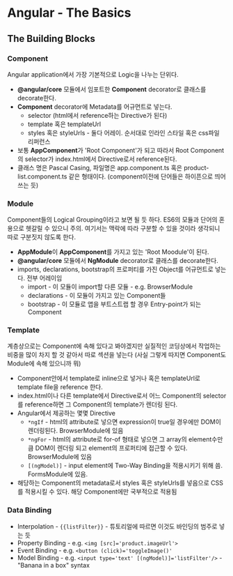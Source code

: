 # Angular - The Basics

## The Building Blocks

### Component

Angular application에서 가장 기본적으로 Logic을 나누는 단위다.

- **@angular/core** 모듈에서 임포트한 **Component** decorator로 클래스를 decorate한다.
- **Component** decorator에 Metadata를 어규먼트로 넣는다.
   - selector (html에서 reference하는 Directive가 된다)
   - template 혹은 templateUrl
   - styles 혹은 styleUrls - 둘다 어레이. 순서대로 인라인 스타일 혹은 css파일 리퍼런스
- 보통 **AppComponent**가 'Root Component'가 되고 따라서 Root Component의 selector가 index.html에서 Directive로서 reference된다.
- 클래스 명은 Pascal Casing, 파일명은 app.component.ts 혹은 product-list.component.ts 같은 형태이다. (component이전에 단어들은 하이픈으로 띄어쓰는 듯)

### Module

Component들의 Logical Grouping이라고 보면 될 듯 하다. ES6의 모듈과 단어의 혼용으로 헷갈릴 수 있으니 주의.
여기서는 맥락에 따라 구분할 수 있을 것이라 생각되니 따로 구분짓지 않도록 한다.

- **AppModule**이 **AppComponent**를 가지고 있는 'Root Moodule'이 된다.
- **@angular/core** 모듈에서 **NgModule** decorator로 클래스를 decorate한다.
- imports, declarations, bootstrap의 프로퍼티를 가진 Object를 어규먼트로 넣는다. 전부 어레이임
  - import - 이 모듈이 import할 다른 모듈 - e.g. BrowserModule
  - declarations - 이 모듈이 가지고 있는 Component들
  - bootstrap - 이 모듈로 앱을 부트스트랩 할 경우 Entry-point가 되는 Component

### Template

계층상으로는 Component에 속해 있다고 봐야겠지만 실질적인 코딩상에서 작업하는 비중을 많이 차지 할 것 같아서 따로 섹션을 넣는다 (사실 그렇게 따지면 Component도 Module에 속해 있으니까 뭐)

- Component안에서 template로 inline으로 넣거나 혹은 templateUrl로 template file을 reference 한다.
- index.html이나 다른 template에서 Directive로서 어느 Component의 selector를 reference하면 그 Component의 template가 렌더링 된다.
- Angular에서 제공하는 몇몇 Directive
  - `*ngIf` - html의 attribute로 넣으면 expression이 true일 경우에만 DOM이 렌더링된다. BrowserModule에 있음
  - `*ngFor` - html의 attribute로 for-of 형태로 넣으면 그 array의 element수만큼 DOM이 렌더링 되고 element의 프로퍼티에 접근할 수 있다. BrowserModule에 있음
  - `[(ngModel)]` - input element에 Two-Way Binding을 적용시키기 위해 씀. FormsModule에 있음.
- 해당하는 Component의 metadata로서 styles 혹은 styleUrls를 넣음으로 CSS를 적용시킬 수 있다. 해당 Component에만 국부적으로 적용됨

### Data Binding

- Interpolation - `{{listFilter}}` - 튜토리얼에 따르면 이것도 바인딩의 범주로 넣는 듯
- Property Binding - e.g. `<img [src]='product.imageUrl'>`
- Event Binding - e.g. `<button (click)='toggleImage()'`
- Model Binding - e.g. `<input type='text' [(ngModel)]='listFilter'/>` - "Banana in a box" syntax
